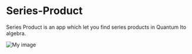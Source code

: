 # Series-Product
Series Product is an app which let you find series products in Quantum Ito algebra.

![My image](https://github.com/Nty24/Series-Product/blob/master/series.gif)
